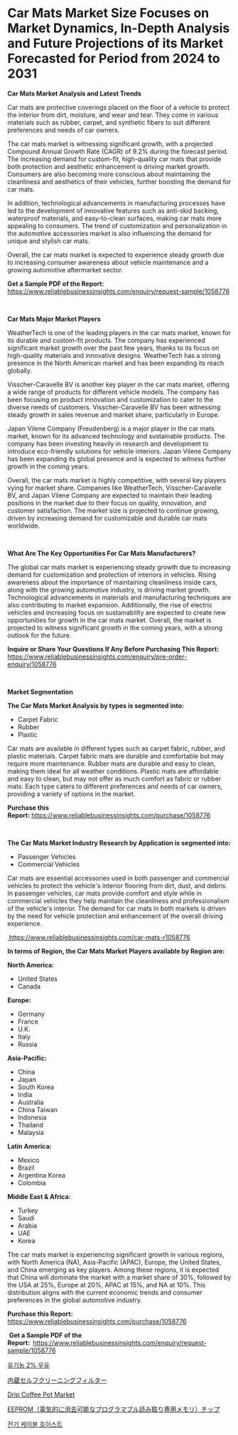 <p><h1>Car Mats Market Size Focuses on Market Dynamics, In-Depth Analysis and Future Projections of its Market Forecasted for Period from 2024 to 2031</h1></p><p><strong>Car Mats Market Analysis and Latest Trends</strong></p>
<p><p>Car mats are protective coverings placed on the floor of a vehicle to protect the interior from dirt, moisture, and wear and tear. They come in various materials such as rubber, carpet, and synthetic fibers to suit different preferences and needs of car owners.</p><p>The car mats market is witnessing significant growth, with a projected Compound Annual Growth Rate (CAGR) of 9.2% during the forecast period. The increasing demand for custom-fit, high-quality car mats that provide both protection and aesthetic enhancement is driving market growth. Consumers are also becoming more conscious about maintaining the cleanliness and aesthetics of their vehicles, further boosting the demand for car mats.</p><p>In addition, technological advancements in manufacturing processes have led to the development of innovative features such as anti-skid backing, waterproof materials, and easy-to-clean surfaces, making car mats more appealing to consumers. The trend of customization and personalization in the automotive accessories market is also influencing the demand for unique and stylish car mats.</p><p>Overall, the car mats market is expected to experience steady growth due to increasing consumer awareness about vehicle maintenance and a growing automotive aftermarket sector.</p></p>
<p><strong>Get a Sample PDF of the Report:&nbsp;</strong> <a href="https://www.reliablebusinessinsights.com/enquiry/request-sample/1058776">https://www.reliablebusinessinsights.com/enquiry/request-sample/1058776</a></p>
<p>&nbsp;</p>
<p><strong>Car Mats Major Market Players</strong></p>
<p><p>WeatherTech is one of the leading players in the car mats market, known for its durable and custom-fit products. The company has experienced significant market growth over the past few years, thanks to its focus on high-quality materials and innovative designs. WeatherTech has a strong presence in the North American market and has been expanding its reach globally.</p><p>Visscher-Caravelle BV is another key player in the car mats market, offering a wide range of products for different vehicle models. The company has been focusing on product innovation and customization to cater to the diverse needs of customers. Visscher-Caravelle BV has been witnessing steady growth in sales revenue and market share, particularly in Europe.</p><p>Japan Vilene Company (Freudenberg) is a major player in the car mats market, known for its advanced technology and sustainable products. The company has been investing heavily in research and development to introduce eco-friendly solutions for vehicle interiors. Japan Vilene Company has been expanding its global presence and is expected to witness further growth in the coming years.</p><p>Overall, the car mats market is highly competitive, with several key players vying for market share. Companies like WeatherTech, Visscher-Caravelle BV, and Japan Vilene Company are expected to maintain their leading positions in the market due to their focus on quality, innovation, and customer satisfaction. The market size is projected to continue growing, driven by increasing demand for customizable and durable car mats worldwide.</p></p>
<p>&nbsp;</p>
<p><strong>What Are The Key Opportunities For Car Mats Manufacturers?</strong></p>
<p><p>The global car mats market is experiencing steady growth due to increasing demand for customization and protection of interiors in vehicles. Rising awareness about the importance of maintaining cleanliness inside cars, along with the growing automotive industry, is driving market growth. Technological advancements in materials and manufacturing techniques are also contributing to market expansion. Additionally, the rise of electric vehicles and increasing focus on sustainability are expected to create new opportunities for growth in the car mats market. Overall, the market is projected to witness significant growth in the coming years, with a strong outlook for the future.</p></p>
<p><strong>Inquire or Share Your Questions If Any Before Purchasing This Report:</strong> <a href="https://www.reliablebusinessinsights.com/enquiry/pre-order-enquiry/1058776">https://www.reliablebusinessinsights.com/enquiry/pre-order-enquiry/1058776</a></p>
<p>&nbsp;</p>
<p><strong>Market Segmentation</strong></p>
<p><strong>The Car Mats Market Analysis by types is segmented into:</strong></p>
<p><ul><li>Carpet Fabric</li><li>Rubber</li><li>Plastic</li></ul></p>
<p><p>Car mats are available in different types such as carpet fabric, rubber, and plastic materials. Carpet fabric mats are durable and comfortable but may require more maintenance. Rubber mats are durable and easy to clean, making them ideal for all weather conditions. Plastic mats are affordable and easy to clean, but may not offer as much comfort as fabric or rubber mats. Each type caters to different preferences and needs of car owners, providing a variety of options in the market.</p></p>
<p><strong>Purchase this Report:&nbsp;</strong><a href="https://www.reliablebusinessinsights.com/purchase/1058776">https://www.reliablebusinessinsights.com/purchase/1058776</a></p>
<p>&nbsp;</p>
<p><strong>The Car Mats Market Industry Research by Application is segmented into:</strong></p>
<p><ul><li>Passenger Vehicles</li><li>Commercial Vehicles</li></ul></p>
<p><p>Car mats are essential accessories used in both passenger and commercial vehicles to protect the vehicle's interior flooring from dirt, dust, and debris. In passenger vehicles, car mats provide comfort and style while in commercial vehicles they help maintain the cleanliness and professionalism of the vehicle's interior. The demand for car mats in both markets is driven by the need for vehicle protection and enhancement of the overall driving experience.</p></p>
<p><a href="https://www.reliablebusinessinsights.com/car-mats-r1058776">&nbsp;https://www.reliablebusinessinsights.com/car-mats-r1058776</a></p>
<p><strong>In terms of Region, the Car Mats Market Players available by Region are:</strong></p>
<p>
    <p> <strong> North America: </strong>
        <ul>
            <li>United States</li>
            <li>Canada</li>
        </ul>
        </p> 
    <p> <strong> Europe: </strong>
        <ul>
            <li>Germany</li>
            <li>France</li>
            <li>U.K.</li>
            <li>Italy</li>
            <li>Russia</li>
        </ul>
        </p> 
    <p> <strong> Asia-Pacific: </strong>
        <ul>
            <li>China</li>
            <li>Japan</li>
            <li>South Korea</li>
            <li>India</li>
            <li>Australia</li>
            <li>China Taiwan</li>
            <li>Indonesia</li>
            <li>Thailand</li>
            <li>Malaysia</li>
        </ul>
        </p> 
    <p> <strong> Latin America: </strong>
        <ul>
            <li>Mexico</li>
            <li>Brazil</li>
            <li>Argentina Korea</li>
            <li>Colombia</li>
        </ul>
        </p> 
    <p> <strong> Middle East & Africa: </strong>
        <ul>
            <li>Turkey</li>
            <li>Saudi</li>
            <li>Arabia</li>
            <li>UAE</li>
            <li>Korea</li>
        </ul>
    </p>
    </p>
<p><p>The car mats market is experiencing significant growth in various regions, with North America (NA), Asia-Pacific (APAC), Europe, the United States, and China emerging as key players. Among these regions, it is expected that China will dominate the market with a market share of 30%, followed by the USA at 25%, Europe at 20%, APAC at 15%, and NA at 10%. This distribution aligns with the current economic trends and consumer preferences in the global automotive industry.</p></p>
<p><strong>Purchase this Report: </strong><a href="https://www.reliablebusinessinsights.com/purchase/1058776">https://www.reliablebusinessinsights.com/purchase/1058776</a></p>
<p>&nbsp;<strong>Get a Sample PDF of the Report:&nbsp;&nbsp;</strong><a href="https://www.reliablebusinessinsights.com/enquiry/request-sample/1058776">https://www.reliablebusinessinsights.com/enquiry/request-sample/1058776</a></p>
<p><strong></strong></p>
<p><p><a href="https://github.com/milikokao84/Market-Research-Report-List-1/blob/main/5878815148561.md">유기농 2% 우유</a></p><p><a href="https://medium.com/@samirmayert28/%E7%B5%B1%E5%90%88%E5%9E%8B%E8%87%AA%E5%B7%B1%E3%82%AF%E3%83%AA%E3%83%BC%E3%83%8B%E3%83%B3%E3%82%B0%E3%83%95%E3%82%A3%E3%83%AB%E3%82%BF%E5%B8%82%E5%A0%B4%E3%81%AE%E8%A6%8F%E6%A8%A1%E3%81%A8%E3%82%B7%E3%82%A7%E3%82%A2%E5%88%86%E6%9E%90-%E6%88%90%E9%95%B7%E3%81%AE%E3%83%88%E3%83%AC%E3%83%B3%E3%83%89%E3%81%A8%E4%BA%88%E6%B8%AC-2024%E5%B9%B4-2031%E5%B9%B4-ab482176a56c">内蔵セルフクリーニングフィルター</a></p><p><a href="https://github.com/nandosuryapratama/Market-Research-Report-List-1/blob/main/drip-coffee-pot-market.md">Drip Coffee Pot Market</a></p><p><a href="https://github.com/KaydenJohns1964/Market-Research-Report-List-2/blob/main/8363369140683.md">EEPROM（電気的に消去可能なプログラマブル読み取り専用メモリ）チップ</a></p><p><a href="https://medium.com/@estelwisozk1/%EC%A0%84%EA%B8%B0-%EC%BC%80%EC%9D%B4%EB%B8%94-%ED%98%B8%EC%9D%B4%EC%8A%A4%ED%8A%B8-%EC%8B%9C%EC%9E%A5-%EB%8F%99%ED%96%A5-%EB%B0%8F-%EB%B6%84%EC%84%9D-%EB%AF%B8%EB%9E%98-%EC%84%B1%EC%9E%A5%EC%9D%84-%EC%9C%84%ED%95%9C-%EA%B8%B0%ED%9A%8C%EC%99%80-%EB%8F%84%EC%A0%84-2024-2031-b1110f562240">전기 케이블 호이스트</a></p></p>